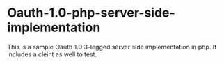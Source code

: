 # Oauth-1.0-php-server-side-implementation
This is a sample Oauth 1.0 3-legged server side implementation in php.
It includes a cleint as well to test.
